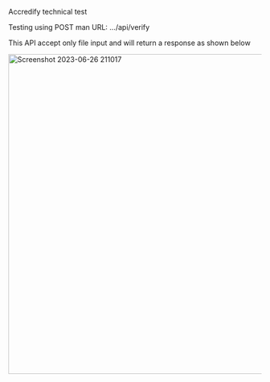 Accredify technical test

Testing using POST man 
URL: .../api/verify

This API accept only file input and will return a response as shown below

<img width="635" alt="Screenshot 2023-06-26 211017" src="https://github.com/Iztcy/accredify-tech-test/assets/70679485/0e92d65e-7fb3-4c06-9fc7-1b9c65281c30">


